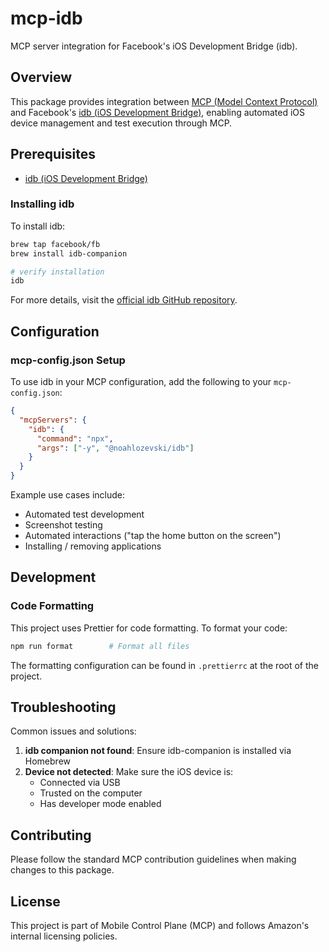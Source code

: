 # mcp-idb

MCP server integration for Facebook's iOS Development Bridge (idb).

## Overview

This package provides integration between [MCP (Model Context Protocol)](https://modelcontextprotocol.io/introduction) and Facebook's [idb (iOS Development Bridge)](https://fbidb.io/docs/installation/), enabling automated iOS device management and test execution through MCP.

## Prerequisites

- [idb (iOS Development Bridge)](https://fbidb.io/docs/installation/)

### Installing idb

To install idb:

```bash
brew tap facebook/fb
brew install idb-companion

# verify installation
idb
```

For more details, visit the [official idb GitHub repository](https://github.com/facebook/idb).

## Configuration

### mcp-config.json Setup

To use idb in your MCP configuration, add the following to your `mcp-config.json`:

```json
{
  "mcpServers": {
    "idb": {
      "command": "npx",
      "args": ["-y", "@noahlozevski/idb"]
    }
  }
}
```

Example use cases include:

- Automated test development
- Screenshot testing
- Automated interactions ("tap the home button on the screen")
- Installing / removing applications

## Development

### Code Formatting

This project uses Prettier for code formatting. To format your code:

```bash
npm run format        # Format all files
```

The formatting configuration can be found in `.prettierrc` at the root of the project.

## Troubleshooting

Common issues and solutions:

1. **idb companion not found**: Ensure idb-companion is installed via Homebrew
2. **Device not detected**: Make sure the iOS device is:
   - Connected via USB
   - Trusted on the computer
   - Has developer mode enabled

## Contributing

Please follow the standard MCP contribution guidelines when making changes to this package.

## License

This project is part of Mobile Control Plane (MCP) and follows Amazon's internal licensing policies.
